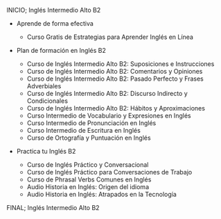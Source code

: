 INICIO; Inglés Intermedio Alto B2

+ Aprende de forma efectiva

    - Curso Gratis de Estrategias para Aprender Inglés en Línea

+ Plan de formación en Inglés B2

    - Curso de Inglés Intermedio Alto B2: Suposiciones e Instrucciones
    - Curso de Inglés Intermedio Alto B2: Comentarios y Opiniones
    - Curso de Inglés Intermedio Alto B2: Pasado Perfecto y Frases Adverbiales
    - Curso de Inglés Intermedio Alto B2: Discurso Indirecto y Condicionales
    - Curso de Inglés Intermedio Alto B2: Hábitos y Aproximaciones
    - Curso Intermedio de Vocabulario y Expresiones en Inglés
    - Curso Intermedio de Pronunciación en Inglés
    - Curso Intermedio de Escritura en Inglés
    - Curso de Ortografía y Puntuación en Inglés

+ Practica tu Inglés B2

    - Curso de Inglés Práctico y Conversacional
    - Curso de Inglés Práctico para Conversaciones de Trabajo
    - Curso de Phrasal Verbs Comunes en Inglés
    - Audio Historia en Inglés: Origen del idioma
    - Audio Historia en Inglés: Atrapados en la Tecnología

FINAL; Inglés Intermedio Alto B2
